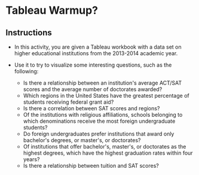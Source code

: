# Tableau Warmup?

## Instructions

* In this activity, you are given a Tableau workbook with a data set on higher educational institutions from the 2013-2014 academic year. 

* Use it to try to visualize some interesting questions, such as the following:

  * Is there a relationship between an institution's average ACT/SAT scores and the average number of doctorates awarded?
  * Which regions in the United States have the greatest percentage of students receiving federal grant aid?
  * Is there a correlation between SAT scores and regions?
  * Of the institutions with religious affiliations, schools belonging to which denominations receive the most foreign undergraduate students?
  * Do foreign undergraduates prefer institutions that award only bachelor's degrees, or master's, or doctorates?
  * Of institutions that offer bachelor's, master's, or doctorates as the highest degrees, which have the highest graduation rates within four years?
  * Is there a relationship between tuition and SAT scores?
